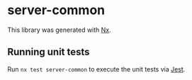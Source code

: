 # server-common

This library was generated with [Nx](https://nx.dev).

## Running unit tests

Run `nx test server-common` to execute the unit tests via [Jest](https://jestjs.io).
